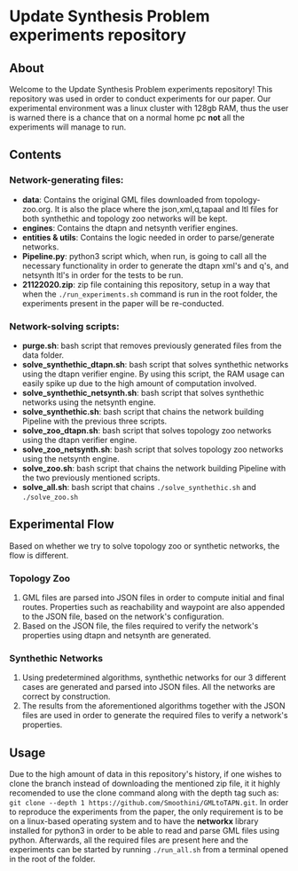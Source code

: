 # Update Synthesis Problem experiments repository

## About
Welcome to the Update Synthesis Problem experiments repository!
This repository was used in order to conduct experiments for our paper.
Our experimental environment was a linux cluster with 128gb RAM, thus the user is warned there is a chance that on a normal home pc **not** all the experiments will manage to run. 

## Contents
### Network-generating files:
- **data**: Contains the original GML files downloaded from topology-zoo.org. It is also the place where the json,xml,q,tapaal and ltl files for both synthethic and topology zoo networks will be kept.
- **engines**: Contains the dtapn and netsynth verifier engines.
- **entities & utils**: Contains the logic needed in order to parse/generate networks. 
- **Pipeline.py**: python3 script which, when run, is going to call all the necessary functionality in order to generate the dtapn xml's and q's, and netsynth ltl's in order for the tests to be run.
- **21122020.zip**: zip file containing this repository, setup in a way that when the `./run_experiments.sh` command is run in the root folder, the experiments present in the paper will be re-conducted.
### Network-solving scripts:
- **purge.sh**: bash script that removes previously generated files from the data folder.
- **solve_synthethic_dtapn.sh**: bash script that solves synthethic networks using the dtapn verifier engine. By using this script, the RAM usage can easily spike up due to the high amount of computation involved. 
- **solve_synthethic_netsynth.sh**: bash script that solves synthethic networks using the netsynth engine.
- **solve_synthethic.sh**: bash script that chains the network building Pipeline with the previous three scripts.
- **solve_zoo_dtapn.sh**: bash script that solves topology zoo networks using the dtapn verifier engine.
- **solve_zoo_netsynth.sh**: bash script that solves topology zoo networks using the netsynth engine.
- **solve_zoo.sh**: bash script that chains the network building Pipeline with the two previously mentioned scripts.
- **solve_all.sh**: bash script that chains `./solve_synthethic.sh` and `./solve_zoo.sh`



## Experimental Flow
Based on whether we try to solve topology zoo or synthetic networks, the flow is different.
### Topology Zoo
1. GML files are parsed into JSON files in order to compute initial and final routes. Properties such as reachability and waypoint are also appended to the JSON file, based on the network's configuration.
2. Based on the JSON file, the files required to verify the network's properties using dtapn and netsynth are generated.
### Synthethic Networks
1. Using predetermined algorithms, synthethic networks for our 3 different cases are generated and parsed into JSON files. All the networks are correct by construction. 
2. The results from the aforementioned algorithms together with the JSON files are used in order to generate the required files to verify a network's properties.


## Usage
Due to the high amount of data in this repository's history, if one wishes to clone the branch instead of downloading the mentioned zip file, it it highly recomended to use the clone command along with the depth tag such as: `git clone --depth 1 https://github.com/Smoothini/GMLtoTAPN.git`.
In order to reproduce the experiments from the paper, the only requirement is to be on a linux-based operating system and to have the **networkx** library installed for python3 in order to be able to read and parse GML files using python. Afterwards, all the required files are present here and the experiments can be started by running `./run_all.sh` from a terminal opened in the root of the folder. 